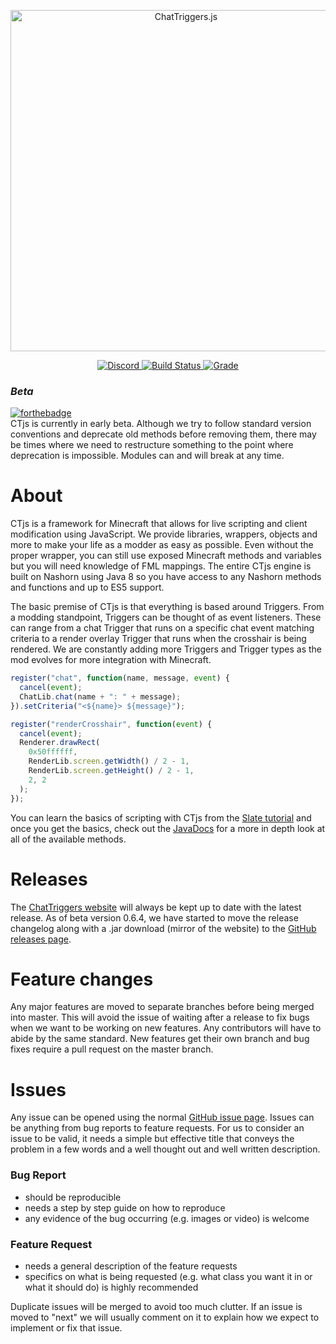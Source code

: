 <div align="center">
  <p>
    <a href="https://chattriggers.com">
      <img src="https://chattriggers.com/assets/images/logo-final.png" width="546" alt="ChatTriggers.js" />
    </a>
  </p>
  <p>
    <a href="https://discord.gg/0fNjZyopOvBHZyG8">
      <img src="https://discordapp.com/api/guilds/119493402902528000/embed.png" alt="Discord" />
    </a>
    <a href="https://travis-ci.org/ChatTriggers/ct.js">
      <img src="https://travis-ci.org/ChatTriggers/ct.js.svg?branch=master" alt="Build Status" />
    </a>
    <a href="https://www.codacy.com/app/FalseHonesty/ct.js?utm_source=github.com&amp;utm_medium=referral&amp;utm_content=ChatTriggers/ct.js&amp;utm_campaign=Badge_Grade">
      <img src="https://api.codacy.com/project/badge/Grade/f3bccfe6845d4f6b8733c3948314ea95" alt="Grade" />
    </a>
  </p>
</div>

### *Beta*
[![forthebadge](https://forthebadge.com/images/badges/60-percent-of-the-time-works-every-time.svg)](https://forthebadge.com)<br>
CTjs is currently in early beta. Although we try to follow standard version conventions and deprecate old methods before removing them, there may be times where we need to restructure something to the point where deprecation is impossible. Modules can and will break at any  time.

# About
CTjs is a framework for Minecraft that allows for live scripting and client modification using JavaScript. We provide libraries, wrappers, objects and more to make your life as a modder as easy as possible. Even without the proper wrapper, you can still use exposed Minecraft methods and variables but you will need knowledge of FML mappings. The entire CTjs engine is built on Nashorn using Java 8 so you have access to any Nashorn methods and functions and up to ES5 support.

The basic premise of CTjs is that everything is based around Triggers. From a modding standpoint, Triggers can be thought of as event listeners. These can range from a chat Trigger that runs on a specific chat event matching criteria to a render overlay Trigger that runs when the crosshair is being rendered. We are constantly adding more Triggers and Trigger types as the mod evolves for more integration with Minecraft.
```JavaScript
register("chat", function(name, message, event) {
  cancel(event);
  ChatLib.chat(name + ": " + message);
}).setCriteria("<${name}> ${message}");

register("renderCrosshair", function(event) {
  cancel(event);
  Renderer.drawRect(
    0x50ffffff,
    RenderLib.screen.getWidth() / 2 - 1,
    RenderLib.screen.getHeight() / 2 - 1,
    2, 2
  );
});
```

You can learn the basics of scripting with CTjs from the [Slate tutorial](https://www.chattriggers.com/slate/) and once you get the basics, check out the [JavaDocs](https://www.chattriggers.com/javadocs/) for a more in depth look at all of the available methods. 

# Releases
The [ChatTriggers website](https://www.chattriggers.com/) will always be kept up to date with the latest release. As of beta version 0.6.4, we have started to move the release changelog along with a .jar download (mirror of the website) to the [GitHub releases page](https://github.com/ChatTriggers/ct.js/releases).

# Feature changes
Any major features are moved to separate branches before being merged into master. This will avoid the issue of waiting after a release to fix bugs when we want to be working on new features. Any contributors will have to abide by the same standard. New features get their own branch and bug fixes require a pull request on the master branch.

# Issues
Any issue can be opened using the normal [GitHub issue page](https://github.com/ChatTriggers/ct.js/issues). Issues can be anything from bug reports to feature requests. For us to consider an issue to be valid, it needs a simple but effective title that conveys the problem in a few words and a well thought out and well written description.
### Bug Report
- should be reproducible
- needs a step by step guide on how to reproduce
- any evidence of the bug occurring (e.g. images or video) is welcome
### Feature Request
- needs a general description of the feature requests
- specifics on what is being requested (e.g. what class you want it in or what it should do) is highly recommended

Duplicate issues will be merged to avoid too much clutter. If an issue is moved to "next" we will usually comment on it to explain how we expect to implement or fix that issue.
